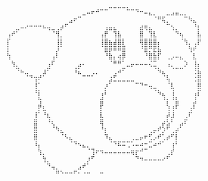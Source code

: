 ⠀⠀⠀⠀⠀⠀⠀⠀⠀⠀⠀⠀⠀⠀⠀⠀⠀⠀⠀⠀⠀⠀⠀⣀⣀⣀⣀⡀⠀⠀⠀⠀⠀⠀⠀⠀⠀⠀⠀⠀⠀⠀⠀⠀
⠀⠀⠀⠀⠀⠀⠀⠀⠀⠀⠀⠀⠀⠀⠀⠀⠀⣀⠤⠖⠚⠉⠉⠀⠀⠀⠀⠉⠉⠙⠒⠤⣄⡀⠀⠀⣀⣠⣤⣀⡀⠀⠀⠀
⠀⠀⠀⠀⠀⠀⠀⠀⠀⠀⠀⠀⠀⠀⣠⠖⠉⠀⠀⠀⠀⠀⠀⠀⠀⠀⠀⠀⠀⠀⠀⠀⠀⠈⠛⢯⡀⠀⠀⠀⠉⠳⣄⠀
⠀⠀⣀⠤⠔⠒⠒⠒⠦⢤⣀⢀⡴⠋⠀⠀⠀⠀⠀⠀⠀⠀⢠⣤⣄⠀⠀⠀⠀⠀⣴⢶⣄⠀⠀⠀⠉⢢⡀⠀⠀⠀⠘⡆
⢠⠞⠁⠀⠀⠀⠀⠀⠀⠀⠈⢻⡀⠀⠀⠀⠀⠀⠀⠀⠀⢠⡟⠀⢹⣧⠀⠀⠀⠀⣿⠀⢹⣇⠀⠀⠀⠀⠙⢦⠀⠀⠀⣧
⡏⠀⠀⠀⠀⠀⠀⠀⠀⠀⠀⢸⡇⠀⠀⠀⠀⠀⠀⠀⠀⢸⣿⣦⣼⣿⡇⠀⠀⠀⢿⣿⣿⣿⡄⠀⠀⠀⠀⠈⢳⡀⢀⡟
⡇⠀⠀⠀⠀⠀⠀⠀⠀⠀⠀⡸⠁⠀⠀⠀⠀⠀⠀⠀⠀⠈⣿⡿⠿⠿⣿⠀⠀⠀⠘⣿⡛⣟⣧⠀⠀⠀⠀⠀⠀⢳⠞⠀
⢳⠀⠀⠀⠀⠀⠀⠀⠀⠀⢠⠇⠀⠀⠀⠀⠀⠀⠀⠀⠀⠀⠘⣷⡄⢴⡿⠀⠀⠀⠀⠘⣿⣷⡏⠀⢀⡠⠤⣄⠀⠀⣇⠀
⠀⢳⡀⠀⠀⠀⠀⠀⠀⢠⠏⠀⠀⠀⠀⠀⣠⠄⠀⠀⠀⠀⠀⠈⠛⠛⠁⣀⡤⠤⠤⠤⢌⣉⠀⠀⢠⡀⠀⠀⡱⠀⢸⡄
⠀⠀⠙⠦⣀⠀⠀⠀⣰⠋⠀⠀⠀⠀⠀⠸⣅⠀⠀⢀⡀⠀⠀⠀⢀⠴⠋⠀⠀⠀⠀⠀⠀⠈⠳⣄⠀⠈⠉⠉⠀⠀⢘⣧
⠀⠀⠀⠀⠈⠙⢲⠞⠁⠀⠀⠀⠀⠀⠀⠀⠀⠉⠉⠁⠀⠀⠀⣰⣋⣀⣀⣀⣀⠀⠀⠀⠀⠀⠀⠈⢧⠀⠀⠀⠀⠀⢐⣿
⠀⠀⠀⠀⠀⠀⢸⠁⠀⠀⠀⠀⠀⠀⠀⠀⠀⠀⠀⠀⠀⠀⡰⠁⠀⠀⠀⠀⠀⠉⠙⠒⢤⣀⠀⠀⠈⣇⠀⠀⠀⠀⠀⣿
⠀⠀⠀⠀⠀⠀⠘⡇⠀⠀⠀⠀⠀⠀⠀⠀⠀⠀⠀⠀⠀⢠⠇⠀⠀⠀⠀⠀⠀⠀⠀⠀⠀⠈⠳⣄⠀⢸⠀⠀⠀⠀⢠⡏
⠀⠀⠀⠀⠀⠀⠀⢳⠀⠀⠀⠀⠀⠀⠀⠀⠀⠀⠀⠀⠀⣾⠀⠀⠀⠀⠀⠀⠀⠀⠀⠀⠀⠀⠀⠘⡆⠘⣧⠀⠀⠀⣸⠀
⠀⠀⠀⠀⠀⠀⠀⡟⣆⠀⠀⠀⠀⠀⠀⠀⠀⠀⠀⠀⠀⡏⠀⠀⠀⠀⠀⠀⠀⠀⠀⠀⠀⠀⠀⠀⢱⢰⠏⠀⠀⢠⠇⠀
⠀⠀⠀⠀⠀⠀⢸⠁⠘⣆⠀⠀⠀⠀⠀⠀⠀⠀⠀⠀⠀⣇⠀⠀⠀⠀⠀⠀⠀⠀⠀⠀⠀⠀⠀⠀⡼⣸⠀⠀⢀⠏⠀⠀
⠀⠀⠀⠀⠀⠀⣿⠀⠀⠘⢆⠀⠀⠀⠀⠀⠀⠀⠀⠀⠀⢿⠀⠀⠀⠀⠀⠀⠀⠀⠀⠀⠀⠀⠀⡴⣣⠃⠀⣠⠏⠀⠀⠀
⠀⠀⠀⠀⠀⠀⣿⠀⠀⠀⠈⠳⣄⠀⠀⠀⠀⠀⠀⠀⠀⠘⡆⠀⠀⠀⠀⠀⠀⠀⠀⠀⢀⡤⠞⡱⠋⢀⡴⠁⠀⠀⠀⠀
⠀⠀⠀⠀⠀⠀⣿⠀⠀⠀⠀⠀⠈⠣⣄⠀⠀⠀⠀⠀⠀⠀⠹⣄⠀⠀⠀⠀⢀⣀⡤⠖⢋⡠⠞⢁⡴⠋⡇⠀⠀⠀⠀⠀
⠀⠀⠀⠀⠀⠀⠸⡄⠀⠀⠀⠀⠀⠀⠈⠙⠢⣄⡀⠀⠀⠀⠀⠈⠙⠯⠭⢉⠡⠤⠴⠒⣉⠴⠚⠁⠀⢰⠃⠀⠀⠀⠀⠀
⠀⠀⠀⠀⠀⠀⠀⢳⡀⠀⠀⠀⠀⠀⠀⠀⠀⠀⠈⢹⠖⠲⠤⠤⠤⠤⠤⠤⢶⡖⠚⠉⠀⠀⠀⠀⢀⡞⠀⠀⠀⠀⠀⠀
⠀⠀⠀⠀⠀⠀⠀⠀⢳⡀⠀⠀⠀⠀⠀⠀⠀⠀⡰⠋⠀⠀⠀⠀⠀⠀⠀⠀⠀⠙⠲⠤⠤⠤⠤⠔⠋⠀⠀⠀⠀⠀⠀⠀
⠀⠀⠀⠀⠀⠀⠀⠀⠀⠙⢤⡀⠀⠀⠀⠀⣠⠞⠁⠀⠀⠀⠀⠀⠀⠀⠀⠀⠀⠀⠀⠀⠀⠀⠀⠀⠀⠀⠀⠀⠀⠀⠀⠀
⠀⠀⠀⠀⠀⠀⠀⠀⠀⠀⠀⠛⠑⠒⠒⠋⠂⠐⠒⠀⠀⠒⠀⠀⠀⠀⠀⠀⠀⠀⠀⠀⠀⠀⠀⠀⠀⠀⠀⠀⠀⠀⠀⠀